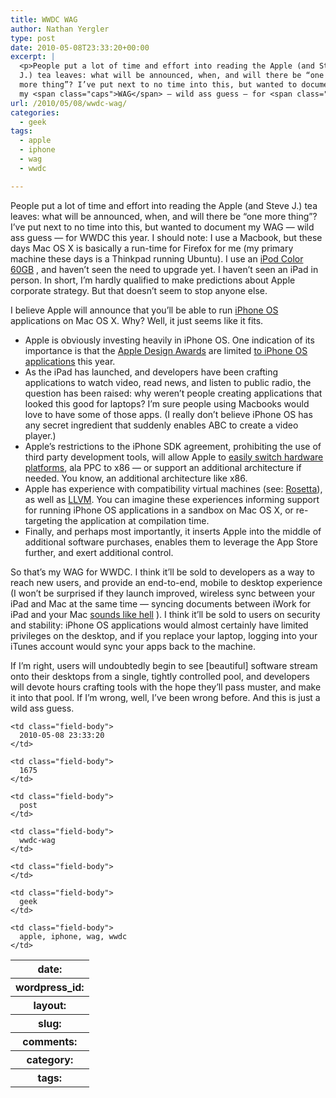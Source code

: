 ```yaml
---
title: WWDC WAG
author: Nathan Yergler
type: post
date: 2010-05-08T23:33:20+00:00
excerpt: |
  <p>People put a lot of time and effort into reading the Apple (and Steve
  J.) tea leaves: what will be announced, when, and will there be “one
  more thing”? I’ve put next to no time into this, but wanted to document
  my <span class="caps">WAG</span> — wild ass guess — for <span class="caps">WWDC</span> this ...</p>
url: /2010/05/08/wwdc-wag/
categories:
  - geek
tags:
  - apple
  - iphone
  - wag
  - wwdc

---
```

People put a lot of time and effort into reading the Apple (and Steve J.) tea leaves: what will be announced, when, and will there be “one more thing”? I’ve put next to no time into this, but wanted to document my <span class="caps">WAG</span> — wild ass guess — for <span class="caps">WWDC</span> this year. I should note: I use a Macbook, but these days Mac <span class="caps">OS</span> X is basically a run-time for Firefox for me (my primary machine these days is a Thinkpad running Ubuntu). I use an [iPod Color <span class="caps">60GB</span>][1] , and haven’t seen the need to upgrade yet. I haven’t seen an iPad in person. In short, I’m hardly qualified to make predictions about Apple corporate strategy. But that doesn’t seem to stop anyone else.

I believe Apple will announce that you’ll be able to run [iPhone <span class="caps">OS</span>][2]  applications on Mac <span class="caps">OS</span> X. Why? Well, it just seems like it fits.

<ul class="simple">
  <li>
    Apple is obviously investing heavily in iPhone <span class="caps">OS</span>. One indication of its importance is that the <a class="reference external" href="http://en.wikipedia.org/wiki/Apple_Design_Awards">Apple Design Awards</a> are limited <a class="reference external" href="http://www.apple.com/pr/library/2010/04/28wwdc.html">to iPhone <span class="caps">OS</span> applications</a> this year.
  </li>
  <li>
    As the iPad has launched, and developers have been crafting applications to watch video, read news, and listen to public radio, the question has been raised: why weren’t people creating applications that looked this good for laptops? I’m sure people using Macbooks would love to have some of those apps. (I really don’t believe iPhone <span class="caps">OS</span> has any secret ingredient that suddenly enables <span class="caps">ABC</span> to create a video player.)
  </li>
  <li>
    Apple’s restrictions to the iPhone <span class="caps">SDK</span> agreement, prohibiting the use of third party development tools, will allow Apple to <a class="reference external" href="http://daringfireball.net/linked/2010/04/14/keeping-the-platform-nimble">easily switch hardware platforms</a>, ala <span class="caps">PPC</span> to x86 — or support an additional architecture if needed. You know, an additional architecture like x86.
  </li>
  <li>
    Apple has experience with compatibility virtual machines (see: <a class="reference external" href="http://en.wikipedia.org/wiki/Rosetta_%28software%29">Rosetta</a>), as well as <a class="reference external" href="http://www.appleinsider.com/articles/08/06/20/apples_other_open_secret_the_llvm_complier.html"><span class="caps">LLVM</span></a>. You can imagine these experiences informing support for running iPhone <span class="caps">OS</span> applications in a sandbox on Mac <span class="caps">OS</span> X, or re-targeting the application at compilation time.
  </li>
  <li>
    Finally, and perhaps most importantly, it inserts Apple into the middle of additional software purchases, enables them to leverage the App Store further, and exert additional control.
  </li>
</ul>

So that’s my <span class="caps">WAG</span> for <span class="caps">WWDC</span>. I think it’ll be sold to developers as a way to reach new users, and provide an end-to-end, mobile to desktop experience (I won’t be surprised if they launch improved, wireless sync between your iPad and Mac at the same time — syncing documents between iWork for iPad and your Mac [sounds like hell][3] ). I think it’ll be sold to users on security and stability: iPhone <span class="caps">OS</span> applications would almost certainly have limited privileges on the desktop, and if you replace your laptop, logging into your iTunes account would sync your apps back to the machine.

If I’m right, users will undoubtedly begin to see [beautiful] software stream onto their desktops from a single, tightly controlled pool, and developers will devote hours crafting tools with the hope they’ll pass muster, and make it into that pool. If I’m wrong, well, I’ve been wrong before. And this is just a wild ass guess.

<table class="docutils field-list" frame="void" rules="none">
  <col class="field-name" /> <col class="field-body" /> <tr class="field">
    <th class="field-name">
      date:
    </th>

    <td class="field-body">
      2010-05-08 23:33:20
    </td>
  </tr>

  <tr class="field">
    <th class="field-name">
      wordpress_id:
    </th>

    <td class="field-body">
      1675
    </td>
  </tr>

  <tr class="field">
    <th class="field-name">
      layout:
    </th>

    <td class="field-body">
      post
    </td>
  </tr>

  <tr class="field">
    <th class="field-name">
      slug:
    </th>

    <td class="field-body">
      wwdc-wag
    </td>
  </tr>

  <tr class="field">
    <th class="field-name">
      comments:
    </th>

    <td class="field-body">
    </td>
  </tr>

  <tr class="field">
    <th class="field-name">
      category:
    </th>

    <td class="field-body">
      geek
    </td>
  </tr>

  <tr class="field">
    <th class="field-name">
      tags:
    </th>

    <td class="field-body">
      apple, iphone, wag, wwdc
    </td>
  </tr>
</table>

 [1]: http://en.wikipedia.org/wiki/IPod_Classic#iPod_With_Color_Display
 [2]: http://en.wikipedia.org/wiki/IPhone_OS
 [3]: http://www.macobserver.com/tmo/article/file_sharing_with_an_ipad_ugh/